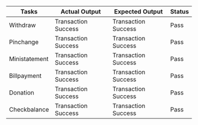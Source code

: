 |   Tasks     |   Actual Output   |  Expected Output  |Status|
|-------------|-------------------|-------------------|------|
|Withdraw     |Transaction Success|Transaction Success| Pass |
|Pinchange    |Transaction Success|Transaction Success| Pass |
|Ministatement|Transaction Success|Transaction Success| Pass |
|Billpayment  |Transaction Success|Transaction Success| Pass |
|Donation     |Transaction Success|Transaction Success| Pass |
|Checkbalance |Transaction Success|Transaction Success| Pass |